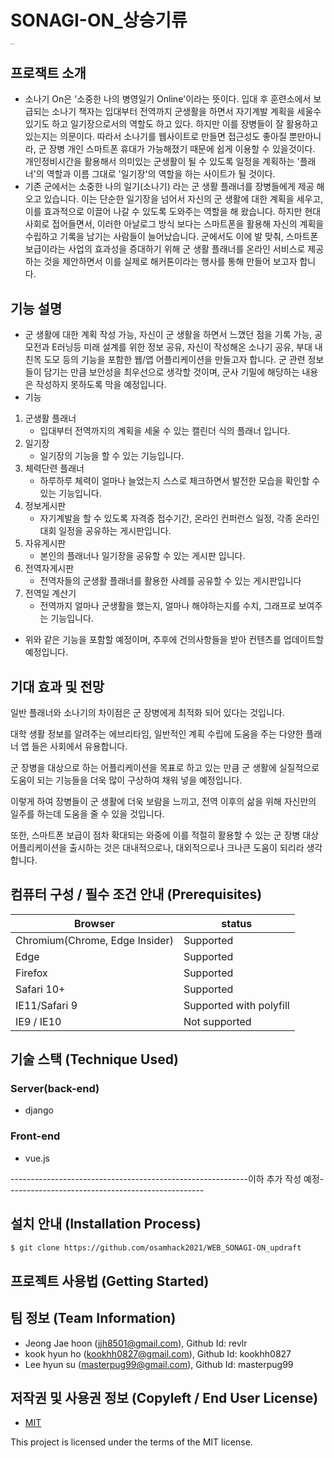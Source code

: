 # SONAGI-ON_상승기류

<img src="https://user-images.githubusercontent.com/33975225/133041510-963cf607-cd95-4348-b23b-7ad0da769835.png" alt="updraft2" style="zoom: 10%;" />

## 프로잭트 소개

- 소나기 On은 '소중한 나의 병영일기 Online'이라는 뜻이다. 입대 후 훈련소에서 보급되는 소나기 책자는 입대부터 전역까지 군생활을 하면서 자기계발 계획을 세울수 있기도 하고 일기장으로서의 역할도 하고 있다. 하지만 이를 장병들이 잘 활용하고 있는지는 의문이다. 따라서 소나기를 웹사이트로 만들면 접근성도 좋아질 뿐만아니라, 군 장병 개인 스마트폰 휴대가 가능해졌기 때문에 쉽게 이용할 수 있을것이다. 개인정비시간을 활용해서 의미있는 군생활이 될 수 있도록 일정을 계획하는 '플래너'의 역할과 이름 그대로 '일기장'의 역할을 하는 사이트가 될 것이다.
- 기존 군에서는 소중한 나의 일기(소나기) 라는 군 생활 플래너를 장병들에게 제공 해오고 있습니다. 이는 단순한 일기장을 넘어서 자신의 군 생활에 대한 계획을 세우고, 이를 효과적으로 이끌어 나갈 수 있도록 도와주는 역할을 해 왔습니다. 하지만 현대 사회로 접어들면서, 이러한 아날로그 방식 보다는 스마트폰을 활용해 자신의 계획을 수립하고 기록을 남기는 사람들이 늘어났습니다. 군에서도 이에 발 맞춰, 스마트폰 보급이라는 사업의 효과성을 증대하기 위해 군 생활 플래너를 온라인 서비스로 제공하는 것을 제안하면서 이를 실제로 해커톤이라는 행사를 통해 만들어 보고자 합니다.



## 기능 설명

- 군 생활에 대한 계획 작성 가능, 자신이 군 생활을 하면서 느꼈던 점을 기록 가능, 공모전과 E러닝등 미래 설계를 위한 정보 공유, 자신이 작성해온 소나기 공유, 부대 내 친목 도모 등의 기능을 포함한 웹/앱 어플리케이션을 만들고자 합니다. 군 관련 정보들이 담기는 만큼 보안성을 최우선으로 생각할 것이며, 군사 기밀에 해당하는 내용은 작성하지 못하도록 막을 예정입니다.
- 기능

1. 군생활 플래너
   -  입대부터 전역까지의 계획을 세울 수 있는 캘린더 식의 플래너 입니다.
2. 일기장 
   - 일기장의 기능을 할 수 있는 기능입니다.
3. 체력단련 플래너
   -  하루하루 체력이 얼마나 늘었는지 스스로 체크하면서 발전한 모습을 확인할 수 있는 기능입니다.
4. 정보게시판 
   - 자기계발을 할 수 있도록 자격증 접수기간, 온라인 컨퍼런스 일정, 각종 온라인 대회 일정을 공유하는 게시판입니다.
5. 자유게시판 
   - 본인의 플래너나 일기장을 공유할 수 있는 게시판 입니다.
6. 전역자게시판 
   - 전역자들의 군생활 플래너를 활용한 사례를 공유할 수 있는 게시판입니다
7. 전역일 계산기
   -  전역까지 얼마나 군생활을 했는지, 얼마나 해야하는지를 수치, 그래프로 보여주는 기능입니다.



 - 위와 같은 기능을 포함할 예정이며, 추후에 건의사항들을 받아 컨텐츠를 업데이트할 예정입니다.



## 기대 효과 및 전망

일반 플래너와 소나기의 차이점은 군 장병에게 최적화 되어 있다는 것입니다. 

대학 생활 정보를 알려주는 에브리타임, 일반적인 계획 수립에 도움을 주는 다양한 플래너 앱 들은 사회에서 유용합니다.

군 장병을 대상으로 하는 어플리케이션을 목표로 하고 있는 만큼 군 생활에 실질적으로 도움이 되는 기능들을 더욱 많이 구상하여 채워 넣을 예정입니다. 

이렇게 하여 장병들이 군 생활에 더욱 보람을 느끼고, 전역 이후의 삶을 위해 자신만의 일주를 하는데 도움을 줄 수 있을 것입니다. 

또한, 스마트폰 보급이 점차 확대되는 와중에 이를 적절히 활용할 수 있는 군 장병 대상 어플리케이션을 출시하는 것은 대내적으로나, 대외적으로나 크나큰 도움이 되리라 생각합니다.



## 컴퓨터 구성 / 필수 조건 안내 (Prerequisites)

| Browser                        | status                  |
| ------------------------------ | ----------------------- |
| Chromium(Chrome, Edge Insider) | Supported               |
| Edge                           | Supported               |
| Firefox                        | Supported               |
| Safari 10+                     | Supported               |
| IE11/Safari 9                  | Supported with polyfill |
| IE9 / IE10                     | Not supported           |



## 기술 스택 (Technique Used) 

### Server(back-end)

 -  django

### Front-end

 -  vue.js 

-----------------------------------------------------------이하 추가 작성 예정-------------------------------------------------

## 설치 안내 (Installation Process)

```bash
$ git clone https://github.com/osamhack2021/WEB_SONAGI-ON_updraft

```



## 프로젝트 사용법 (Getting Started)



## 팀 정보 (Team Information)

- Jeong Jae hoon (jjh8501@gmail.com), Github Id: revlr
- kook hyun ho (kookhh0827@gmail.com), Github Id: kookhh0827
- Lee hyun su (masterpug99@gmail.com), Github Id: masterpug99



## 저작권 및 사용권 정보 (Copyleft / End User License)

 * [MIT](https://github.com/osam2020-WEB/Sample-ProjectName-TeamName/blob/master/license.md)

This project is licensed under the terms of the MIT license.
